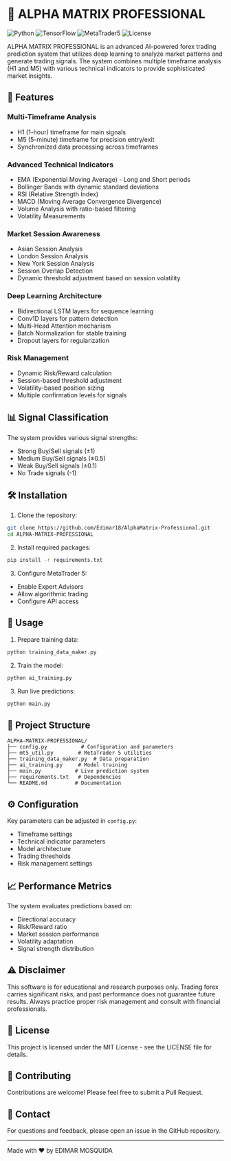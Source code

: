 # 🤖 ALPHA MATRIX PROFESSIONAL

![Python](https://img.shields.io/badge/Python-3.9%2B-blue)
![TensorFlow](https://img.shields.io/badge/TensorFlow-2.15.0-orange)
![MetaTrader5](https://img.shields.io/badge/MetaTrader-5-yellow)
![License](https://img.shields.io/badge/License-MIT-green)

ALPHA MATRIX PROFESSIONAL is an advanced AI-powered forex trading prediction system that utilizes deep learning to analyze market patterns and generate trading signals. The system combines multiple timeframe analysis (H1 and M5) with various technical indicators to provide sophisticated market insights.

## 🌟 Features

### Multi-Timeframe Analysis
- H1 (1-hour) timeframe for main signals
- M5 (5-minute) timeframe for precision entry/exit
- Synchronized data processing across timeframes

### Advanced Technical Indicators
- EMA (Exponential Moving Average) - Long and Short periods
- Bollinger Bands with dynamic standard deviations
- RSI (Relative Strength Index)
- MACD (Moving Average Convergence Divergence)
- Volume Analysis with ratio-based filtering
- Volatility Measurements

### Market Session Awareness
- Asian Session Analysis
- London Session Analysis
- New York Session Analysis
- Session Overlap Detection
- Dynamic threshold adjustment based on session volatility

### Deep Learning Architecture
- Bidirectional LSTM layers for sequence learning
- Conv1D layers for pattern detection
- Multi-Head Attention mechanism
- Batch Normalization for stable training
- Dropout layers for regularization

### Risk Management
- Dynamic Risk/Reward calculation
- Session-based threshold adjustment
- Volatility-based position sizing
- Multiple confirmation levels for signals

## 📊 Signal Classification

The system provides various signal strengths:
- Strong Buy/Sell signals (±1)
- Medium Buy/Sell signals (±0.5)
- Weak Buy/Sell signals (±0.1)
- No Trade signals (-1)

## 🛠️ Installation

1. Clone the repository:
```bash
git clone https://github.com/Edimar18/AlphaMatrix-Professional.git
cd ALPHA-MATRIX-PROFESSIONAL
```

2. Install required packages:
```bash
pip install -r requirements.txt
```

3. Configure MetaTrader 5:
- Enable Expert Advisors
- Allow algorithmic trading
- Configure API access

## 🚀 Usage

1. Prepare training data:
```bash
python training_data_maker.py
```

2. Train the model:
```bash
python ai_training.py
```

3. Run live predictions:
```bash
python main.py
```

## 📁 Project Structure

```
ALPHA-MATRIX-PROFESSIONAL/
├── config.py           # Configuration and parameters
├── mt5_util.py        # MetaTrader 5 utilities
├── training_data_maker.py  # Data preparation
├── ai_training.py     # Model training
├── main.py           # Live prediction system
├── requirements.txt   # Dependencies
└── README.md         # Documentation
```

## ⚙️ Configuration

Key parameters can be adjusted in `config.py`:
- Timeframe settings
- Technical indicator parameters
- Model architecture
- Trading thresholds
- Risk management settings

## 📈 Performance Metrics

The system evaluates predictions based on:
- Directional accuracy
- Risk/Reward ratio
- Market session performance
- Volatility adaptation
- Signal strength distribution

## ⚠️ Disclaimer

This software is for educational and research purposes only. Trading forex carries significant risks, and past performance does not guarantee future results. Always practice proper risk management and consult with financial professionals.

## 📄 License

This project is licensed under the MIT License - see the LICENSE file for details.

## 🤝 Contributing

Contributions are welcome! Please feel free to submit a Pull Request.

## 📧 Contact

For questions and feedback, please open an issue in the GitHub repository.

---
Made with ❤️ by EDIMAR MOSQUIDA